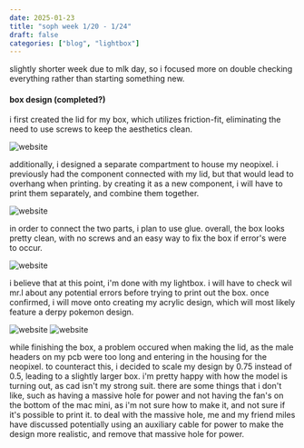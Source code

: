 ```yaml
---
date: 2025-01-23
title: "soph week 1/20 - 1/24"
draft: false
categories: ["blog", "lightbox"]
---
```

slightly shorter week due to mlk day, so i focused more on double checking everything rather than starting something new. 

#### box design (completed?)
i first created the lid for my box, which utilizes friction-fit, eliminating the need to use screws to keep the aesthetics clean.

![website](/img/soph/sw4/lid.png)

additionally, i designed a separate compartment to house my neopixel. i previously had the component connected with my lid, but that would lead to overhang when printing. by creating it as a new component, i will have to print them separately, and combine them together.

![website](/img/soph/sw4/np.png)

in order to connect the two parts, i plan to use glue. overall, the box looks pretty clean, with no screws and an easy way to fix the box if error's were to occur.

![website](/img/soph/sw4/both.png)

i believe that at this point, i'm done with my lightbox. i will have to check wil mr.l about any potential errors before trying to print out the box. once confirmed, i will move onto creating my acrylic design, which will most likely feature a derpy pokemon design.

![website](/img/soph/sw4/full.png) ![website](/img/soph/sw4/diff_view.png)

while finishing the box, a problem occured when making the lid, as the male headers on my pcb were too long and entering in the housing for the neopixel. to counteract this, i decided to scale my design by 0.75 instead of 0.5, leading to a slightly larger box. i'm pretty happy with how the model is turning out, as cad isn't my strong suit. there are some things that i don't like, such as having a massive hole for power and not having the fan's on the bottom of the mac mini, as i'm not sure how to make it, and not sure if it's possible to print it. to deal with the massive hole, me and my friend miles have discussed potentially using an auxiliary cable for power to make the design more realistic, and remove that massive hole for power. 